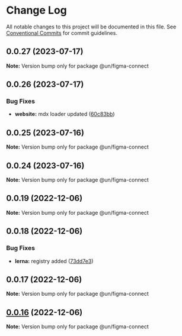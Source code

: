 # Change Log

All notable changes to this project will be documented in this file.
See [Conventional Commits](https://conventionalcommits.org) for commit guidelines.

## 0.0.27 (2023-07-17)

**Note:** Version bump only for package @un/figma-connect





## 0.0.26 (2023-07-17)


### Bug Fixes

* **website:** mdx loader updated ([60c83bb](https://dev.azure.com/commits/60c83bba74621ba5a93c9718bc49e4cdfbc807b6))





## 0.0.25 (2023-07-16)

**Note:** Version bump only for package @un/figma-connect





## 0.0.24 (2023-07-16)

**Note:** Version bump only for package @un/figma-connect





## 0.0.19 (2022-12-06)

**Note:** Version bump only for package @un/figma-connect

## 0.0.18 (2022-12-06)

### Bug Fixes

- **lerna:** registry added ([73dd7e3](https://github.com/un-core/designsystem/commit/73dd7e367e91bc1a372aa7e3f841f7f24a1b6934))

## 0.0.17 (2022-12-06)

**Note:** Version bump only for package @un/figma-connect

## [0.0.16](https://github.com/un-core/designsystem/compare/@un/figma-connect@0.0.15...@un/figma-connect@0.0.16) (2022-12-06)

**Note:** Version bump only for package @un/figma-connect

